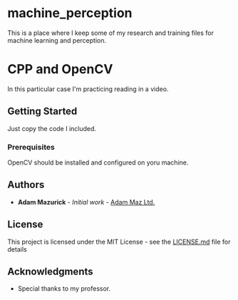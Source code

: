 # machine_perception
This is a place where I keep some of my research and training files for machine learning and perception. 

# CPP and OpenCV

In this particular case I'm practicing reading in a video. 

## Getting Started

Just copy the code I included. 

### Prerequisites

OpenCV should be installed and configured on yoru machine. 

## Authors

* **Adam Mazurick** - *Initial work* - [Adam Maz Ltd.](https://github.com/mazurick)

## License

This project is licensed under the MIT License - see the [LICENSE.md](LICENSE.md) file for details

## Acknowledgments

* Special thanks to my professor. 

